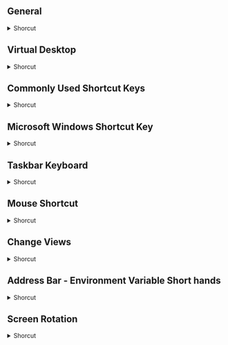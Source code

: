 ## General 
<details>
           <summary>Shorcut</summary>

Shortcut | Description
------------ | -------------
Alt + D | Jump/ focus Address Bar with content selected
Alt + D, then 2x Tab | Jump/ focus Navigation Pane.
Alt + D, then 3x Tab | Jump/ focus Folder Content Pane.
Alt + D, then Alt + Down Arrow | Show previous locations
Alt + F8 | Show your password on the sign-in screen.
Alt + Left Arrow | Goes to the previous location and then changes focus to Folder Content. only works if a previous item is available.
Alt + P | Display the preview panel.
Alt + Right Arrow | Goes to the next location and then changes focus to Folder Content. only works if a previous item is available.
Alt + Spacebar | Open the shortcut menu for the active window.
Alt + Up Arrow | Jump one level up
Backspace | To move to the previous folder
Ctrl + Arrow keys | Resize the Start menu when it's open.
Ctrl + Shift + E | Display all folders above the selected folder.
Ctrl + Shift + Esc | Open Task Manager.
Ctrl + W | Ctrl + W closes a window. (Note: Alt+F4 closes the application.)
Ctrl+Shift+N | Create new folder.
Delete | Deletes an item(s) and places it into the Recycle Bin. Might ask confirmation to delete the file.
Enter | Open the selected file/folder.
Num Lock + asterisk (*) | Display all subfolders under the selected folder.
Shift + Tab | To move backward to the previous item
Tab | To move forward to the next item.
Windows + + | Zoom in.
Windows + , | Peek at the desktop.
Windows + - | Zoom out.
Windows + . or Windows + ; | Open the new emoji keyboard. (Note: Only works with Windows 10 Fall Creators Update).
Windows + A | Opens action center.
Windows + Alt + D | Display and hide the date and time on the desktop.
Windows + B | Highlight the notification area.
Windows + B, spacebar | Expand the notification area.
Windows + C | Launch Cortana into listening mode. Users can begin to speak to Cortana immediately
Windows + Ctrl + Enter | Launch Narrator.
Windows + Ctrl + O | To show On-Screen Keyboard.
Windows + Ctrl + Q | Open the "Quick Assist" window.
Windows + D | Hide all windows and shows the desktop, then when press second time, shows previously, shown windows.
Windows + Down Arrow | Restore or minimize the active window.
Windows + E | Launch file explorer.
Windows + Escape | Close Magnifier.
Windows + F | Opens feedback hub dialogbox
Windows + G | Open game bar.
Windows + H | Open the share charm.
Windows + Home | Minimize all nonactive windows; restore on second keystroke.
Windows + I | Open the windows settings dialog.
Windows + K | Open the connect pane to connect to wireless displays and audio devices.
Windows + L | Lock the device and go to the Lock screen.
Windows + Left Arrow | Dock the active window to the left half of the monitor.
Windows + M | Switch to the desktop and minimize all open windows.
Windows + P | Open the Project pane to search and connect to external displays and projectors.
Windows + Pause | Open system properties.
Windows + Print Screen | Take a picture of the screen and place it in the Computer&gt;Pictures&gt;Screenshots folder.
Windows + R | Display the Run dialog box
Windows + Right Arrow | Dock the active window to the right half of the monitor.
Windows + S or Windows + Q | Open search window.
Windows + Shift + Down Arrow | Restore or minimize the active window vertically, maintaining the current width.
Windows + Shift + Left Arrow | With multiple monitors, move the active window to the monitor on the left
Windows + Shift + Right Arrow | With multiple monitors, move the active window to the monitor on the right.
Windows + Shift + Up Arrow | Maximize the active window vertically, maintaining the current width.
Windows + Spacebar | Switch input language and keyboard layout.
Windows + T | Cycle through the apps on the taskbar.
Windows + Tab | Open Task view and switch window.
Windows + U | Launch the Ease of Access Center.
Windows + Up Arrow | Maximize the active window vertically and horizontally.
Windows + V | Show clipboard details.
Windows + W | Used to take a snapshot and open with system application.
Windows + X | Open the advanced menu in the lower-left corner of the screen.
</details>

## Virtual Desktop
<details>
           <summary>Shorcut</summary>

Shortcut | Description
------------ | -------------
Windows + Ctrl + D | Add a virtual desktop.
Windows + Ctrl + F4 | Close the virtual desktop you're using.
Windows + Ctrl + Left arrow | Switch between virtual desktops you've created on the left.
Windows + Ctrl + Right arrow | Switch between virtual desktops, you've created on the right.
</details>

## Commonly Used Shortcut Keys
<details>
           <summary>Shorcut</summary>

Shortcut | Description
------------ | -------------
Alt + C | If exists, open the "computer" menu in the current window.
Alt + E | If exists, open the "edit" menu in the current window.
Alt + F | If exists, open the "file" menu in the current window.
Alt + T | If exists, open the "Tools" menu in the current window.
Alt + V | If exists, open the "View" menu in the current window.
Ctrl + A | Selects all files/folder
Ctrl + C | Copies the selected item.
Ctrl + End | Takes the user to the end of a folder or file.
Ctrl + End, spacebar | Takes the user to the end of the document, then select it.
Ctrl + Home | Takes the user to the beginning of a folder or file.
Ctrl + Home, spacebar | Takes the user to the beginning of the document, then select it.
Ctrl + V | Pastes copied item.
Ctrl + X | Cuts the selected item.
End | Takes the user to the end of the file or folder.
F1 | Universal help (for any sort of program).
Home | Takes the user to the beginning of the folder or file.
Shift + End | Select from the current selected item to the end of the file or folder.
Shift + Home | Select from the current place to the beginning of the file or folder.
</details>

## Microsoft Windows Shortcut Key
<details>
           <summary>Shorcut</summary>

Shortcut | Description
------------ | -------------
Alt + Enter | Opens properties window of selected icon or program.
Alt + Esc | Switches between applications on taskbar.
Alt + F4 | Closes the application. (Note: Ctrl+W closes a window.)
Alt + Print Screen | Creates a screenshot for the current window in the clipboard.
Alt + Shift + Tab | Switches backwards between open applications.
Alt + Tab | Switches from one open application to another open application.
Ctrl + Alt + Del | Display a menu with the following options Lock, Switch user, Sign out, Change a password, Task manager.
Ctrl + Esc or Windows Key | Brings up start menu.
Ctrl + N | Open a new clone window or create a new note in sticky notes.
Ctrl + Plus (+) Key | Automatically adjusts widths of all columns in Windows Explorer.
Ctrl + Windows + Shift + B | If you're encountering display or graphics issues, you can restarts your graphics driver. This shortcut alerts the system to a potential graphics issue, which results in Windows restarting your video driver.
Ctrl + Y | It helps redo a change.
Ctrl + Z | It helps undo a change.
F11 | Show the current window in fullscreen mode.
F2 | Renames the selected file(s) or folder(s).
F3 or Ctrl + F | Start the search tool.
F4 | Opens the drive selection in file explorer.
F5 or Ctrl + R | Refreshes contents.
Left Alt + Left Shift + Num Lock | Switch Mouse keys on and off.
Print Screen | Creates a screenshot for the currently visible screen in the clipboard.
Shift + Delete | Ask confirmation message and delete an item permanently without placing it into the Recycle Bin.
Shift + F10 | Simulates right-click on selected item.
Windows + Shift + S | The computer screen will be covered by a white overlay. Now you can select any desired area of the screen using your mouse cursor. As soon as you release the cursor, the selected screen area screenshot will be automatically copied to the clipboard.
</details>

## Taskbar Keyboard
<details>
           <summary>Shorcut</summary>

Shortcut | Description
------------ | -------------
Ctrl + click a grouped taskbar button | Cycle through the windows of the group.
Ctrl + Shift + click a taskbar button | Open an app as an administrator.
Shift + click a taskbar button | Open an app or quickly open another instance of an app.
Shift + right-click a grouped taskbar button | Show the window menu for the group.
Shift + right-click a taskbar button | Show the window menu for the app.
</details>

## Mouse Shortcut
<details>
           <summary>Shorcut</summary>

Shortcut | Description
------------ | -------------
Click and Drag | Select files and/or folders.
Ctrl + Click | Used to select the file(s) one by one.
Ctrl + Double-click | Open folder in a new window.
Ctrl + Mouse wheel | Increase or decrease the icon size.
select, click on the name | Rename the file or folder.
select, shift + click | Sequentially select multiple files or folders.
</details>

## Change Views
<details>
           <summary>Shorcut</summary>

Shortcut | Description
------------ | -------------
Ctrl+Shift+1 | Change View to Extra Large Icons.
Ctrl+Shift+2 | Change View to Large Icons.
Ctrl+Shift+3 | Change View to Medium Icons.
Ctrl+Shift+4 | Change View to Small Icons.
Ctrl+Shift+5 | Change View to List View.
Ctrl+Shift+6 | Change View to Details View.
Ctrl+Shift+7 | Change View to Tiles View.
Ctrl+Shift+8 | Change View to Content View.
</details>

## Address Bar - Environment Variable Short hands
<details>
           <summary>Shorcut</summary>

Shortcut | Description
------------ | -------------
%AllUsersProfile% | Typically C:\ProgramData
%AppData% | Typically C:\Users\UserName\AppData\Roaming
%CommonProgramFiles% | Typically C:\Program Files\Common Files
%HomePath% | Typically C:\Users\UserName
%LocalAppData% | Typically C:\Users\UserName\AppData\Local
%OneDrive% | Typcially C:\Users\UserName\OneDrive
%ProgramFiles% | Typically C:\ProgramFiles
%Public% | Typically C:\Users\Public
%SystemDrive% or %HomeDrive% | Typically C:\
%Temp% or %Tmp% | Typcially C:\Users\UserName\AppData\Local\Temp
%WinDir% or %SystemRoot% | Typically C:\Windows
</details>

 ## Screen Rotation 
<details>
           <summary>Shorcut</summary>

Shortcut | Description
------------ | -------------
Ctrl + Alt + Down Arrow | Change the screen to landscape view.
Ctrl + Alt + Left Arrow | Change the screen to portrait view.
Ctrl + Alt + Right Arrow | Change the screen to a portrait (flipped) view.
Ctrl + Alt + Up Arrow | Change the screen to Landscape (flipped) view.
</details>
